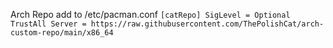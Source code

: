 Arch Repo
add to /etc/pacman.conf
`[catRepo]
SigLevel = Optional TrustAll
Server = https://raw.githubusercontent.com/ThePolishCat/arch-custom-repo/main/x86_64`
